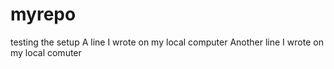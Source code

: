# myrepo
testing the setup
A line I wrote on my local computer
Another line I wrote on my local comuter
